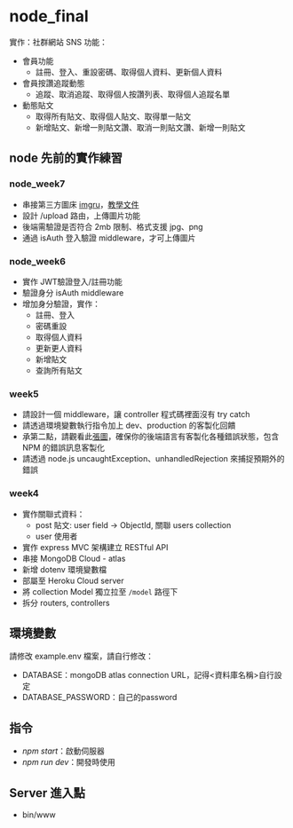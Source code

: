 # node_final

實作：社群網站 SNS
功能：
- 會員功能
  - 註冊、登入、重設密碼、取得個人資料、更新個人資料
- 會員按讚追蹤動態
  - 追蹤、取消追蹤、取得個人按讚列表、取得個人追蹤名單
- 動態貼文
  - 取得所有貼文、取得個人貼文、取得單一貼文
  - 新增貼文、新增一則貼文讚、取消一則貼文讚、新增一則貼文

## node 先前的實作練習

### node_week7
- 串接第三方圖床 [imgru](https://imgur.com/ "第三方圖床")，[教學文件](https://israynotarray.com/nodejs/20220517/432259079/)
- 設計 /upload 路由，上傳圖片功能
- 後端需驗證是否符合 2mb 限制、格式支援 jpg、png
- 通過 isAuth 登入驗證 middleware，才可上傳圖片

### node_week6
- 實作 JWT驗證登入/註冊功能
- 驗證身分 isAuth middleware
- 增加身分驗證，實作：
  - 註冊、登入
  - 密碼重設
  - 取得個人資料
  - 更新更人資料
  - 新增貼文
  - 查詢所有貼文

### week5
- 請設計一個 middleware，讓 controller 程式碼裡面沒有 try catch
- 請透過環境變數執行指令加上 dev、production 的客製化回饋
- 承第二點，請觀看此[張圖](https://whimsical.com/NJzhqQpRX1YcogzPz6ro5e "自訂錯誤")，確保你的後端語言有客製化各種錯誤狀態，包含 NPM 的錯誤訊息客製化
- 請透過 node.js uncaughtException、unhandledRejection 來捕捉預期外的錯誤

### week4
- 實作關聯式資料：
  - post 貼文: user field -> ObjectId, 關聯 users collection
  - user 使用者
- 實作 express MVC 架構建立 RESTful API
- 串接 MongoDB Cloud - atlas
- 新增 dotenv 環境變數檔
- 部屬至 Heroku Cloud server
- 將 collection Model 獨立拉至 `/model` 路徑下
- 拆分 routers, controllers

## 環境變數
請修改 example.env 檔案，請自行修改：
- DATABASE：mongoDB atlas connection URL，記得<資料庫名稱>自行設定
- DATABASE_PASSWORD：自己的password

## 指令
- *npm start*：啟動伺服器
- *npm run dev*：開發時使用

## Server 進入點
- bin/www
